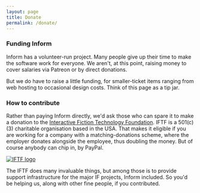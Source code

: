 ```yaml
---
layout: page
title: Donate
permalink: /donate/
---
```


### Funding Inform

Inform has a volunteer-run project. Many people give up their time to make
the software work for everyone. We aren't, at this point, raising money to
cover salaries via Patreon or by direct donations.

But we do have to raise a little funding, for smaller-ticket items ranging
from web hosting to occasional design costs. Think of this page as a tip jar.

### How to contribute

Rather than paying Inform directly, we'd ask those who can spare it to make
a donation to the [Interactive Fiction Technology Foundation](https://iftechfoundation.org/give/).
IFTF is a 501(c)(3) charitable organisation based in the USA. That makes it
eligible if you are working for a company with a matching-donations scheme,
where the employer donates alongside the employee, thus doubling the money.
But of course anybody can chip in, by PayPal.

[![IFTF logo](/assets/images/iftf.svg)](https://iftechfoundation.org/give/)

The IFTF does many invaluable things, but among those is to provide support
infrastructure for the major IF projects, Inform included. So you'd be
helping us, along with other fine people, if you contributed.
